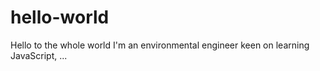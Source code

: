 # hello-world
Hello to the whole world
I'm an environmental engineer keen on learning JavaScript, ...
